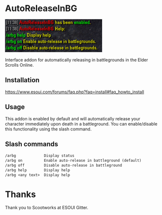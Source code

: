 # AutoReleaseInBG
![AutoReleaseInBG](/web/arbg.PNG)

Interface addon for automatically releasing in battlegrounds in the Elder Scrolls Online.

## Installation
https://www.esoui.com/forums/faq.php?faq=install#faq_howto_install

## Usage
This addon is enabled by default and will automatically release your character immediately upon death in a battleground. You can enable/disable this functionality using the slash command.

## Slash commands
```
/arbg             Display status
/arbg on          Enable auto-release in battleground (default)
/arbg off         Disable auto-release in battleground
/arbg help        Display help
/arbg <any text>  Display help
```

# Thanks
Thank you to Scootworks at ESOUI Gitter.

